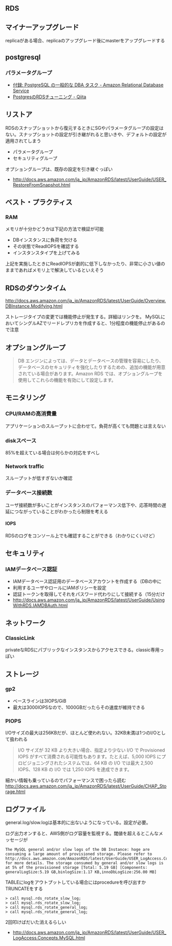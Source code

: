 ## RDS

## マイナーアップグレード
replicaがある場合、replicaのアップグレード後にmasterをアップグレードする

## postgresql
### パラメータグループ

* [付録: PostgreSQL の一般的な DBA タスク - Amazon Relational Database Service](http://docs.aws.amazon.com/ja_jp/AmazonRDS/latest/UserGuide/Appendix.PostgreSQL.CommonDBATasks.html#Appendix.PostgreSQL.CommonDBATasks.Parameters)
* [PostgresのRDSチューニング - Qiita](http://qiita.com/awakia/items/9981f37d5cbcbcd155eb)

## リストア
RDSのスナップショットから復元するときにSGやパラメータグループの設定はない。スナップショットの設定が引き継がれると思いきや、デフォルトの設定が適用されてしまう

- パラメータグループ
- セキュリティグループ

オプショングループは、既存の設定を引き継ぐっぽい

- http://docs.aws.amazon.com/ja_jp/AmazonRDS/latest/UserGuide/USER_RestoreFromSnapshot.html

## ベスト・プラクティス
### RAM
メモリが十分かどうかは下記の方法で検証が可能

- DBインスタンスに負荷を欠ける
- その状態でReadIOPSを確認する
- インスタンスタイプを上げてみる

上記を実施したときにReadIOPSが劇的に低下しなかったり、非常に小さい値のままであればメモリ上で解決しているといえそう

## RDSのダウンタイム
http://docs.aws.amazon.com/ja_jp/AmazonRDS/latest/UserGuide/Overview.DBInstance.Modifying.html

ストレージタイプの変更では機能停止が発生する。詳細はリンクを。
MySQLにおいてシングルAZでリードレプリカを作成すると、1分程度の機能停止があるので注意

## オプショングループ
> DB エンジンによっては、データとデータベースの管理を容易にしたり、データベースのセキュリティを強化したりするための、追加の機能が用意されている場合があります。Amazon RDS では、オプショングループを使用してこれらの機能を有効にして設定します。

## モニタリング
### CPU/RAMの高消費量
アプリケーションのスループットに合わせて。負荷が高くても問題とは言えない

### diskスペース
85%を超えている場合は何らかの対応をすべし

### Network traffic
スループットが低すぎないか確認

### データベース接続数
ユーザ接続数が多いことがインスタンスのパフォーマンス低下や、応答時間の遅延につながっていることがわかったら制限を考える

#### IOPS

RDSのログをコンソール上でも確認することができる（わかりにくいけど）

## セキュリティ
### IAMデータベース認証
- IAMデータベース認証用のデータベースアカウントを作成する（DBの中に
- 利用するユーザやロールにIAMポリシーを設定
- 認証トークンを取得してそれをパスワード代わりにして接続する（15分だけ
- http://docs.aws.amazon.com/ja_jp/AmazonRDS/latest/UserGuide/UsingWithRDS.IAMDBAuth.html

## ネットワーク
### ClassicLink
privateなRDSにパブリックなインスタンスからアクセスできる。classic専用っぽい

## ストレージ
### gp2
- ベースラインは3IOPS/GiB
- 最大は3000IOPSなので、1000GBだったらその速度が維持できる

### PIOPS
I/Oサイズの最大は256KBだが、ほとんど使われない。32KB未満は1つのI/Oとして扱われる

> I/O サイズが 32 KB より大きい場合、指定より少ない I/O で Provisioned IOPS がすべて消費される可能性もあります。たとえば、5,000 IOPS にプロビジョニングされたシステムでは、64 KB の I/O では最大 2,500 IOPS、128 KB の I/O では 1,250 IOPS を達成できます。

細かい情報も乗っているのでパフォーマンスで困ったら読む http://docs.aws.amazon.com/ja_jp/AmazonRDS/latest/UserGuide/CHAP_Storage.html

## ログファイル
general.log/slow.logは基本的に出ないようになっている。設定が必要。

ログ出力オンすると、AWS側がログ容量を監視する。閾値を超えるとこんなメッセージが

```
The MySQL general and/or slow logs of the DB Instance: hoge are consuming a large amount of provisioned storage. Please refer to http://docs.aws.amazon.com/AmazonRDS/latest/UserGuide/USER_LogAccess.Concepts.MySQL.html#USER_LogAccess.MySQL.Generallog for more details. The storage consumed by general and/or slow logs is at 5% of the provisioned storage [Total: 5.19 GB] [Components: generalLogSize:5.19 GB,binlogSize:1.17 KB,innoDbLogSize:256.00 MB]
```


TABLEにlogをアウトプットしている場合にはprocedureを呼び出すかTRUNCATEをする

```
> call mysql.rds_rotate_slow_log;
> call mysql.rds_rotate_slow_log;
> call mysql.rds_rotate_general_log;
> call mysql.rds_rotate_general_log;
```


2回叩けばだいた消えるらしい



- http://docs.aws.amazon.com/ja_jp/AmazonRDS/latest/UserGuide/USER_LogAccess.Concepts.MySQL.html
